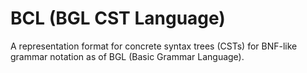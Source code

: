 # BCL (BGL CST Language)
A representation format for concrete syntax trees (CSTs) for BNF-like grammar notation as of BGL (Basic Grammar Language).